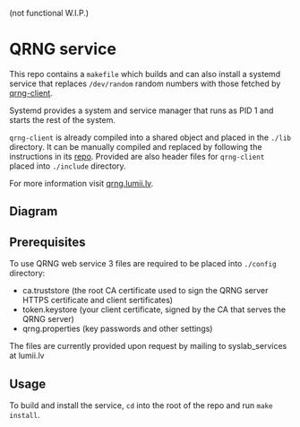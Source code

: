 (not functional W.I.P.)
# QRNG service

This repo contains a `makefile` which builds and can also install a systemd service that replaces `/dev/random` random numbers with those fetched by [qrng-client](https://github.com/LUMII-Syslab/qrng-client).

Systemd provides a system and service manager that runs as PID 1 and starts the rest of the system.

`qrng-client` is already compiled into a shared object and placed in the `./lib` directory. It can be manually compiled and replaced by following the instructions in its [repo](https://github.com/LUMII-Syslab/qrng-client). Provided are also header files for `qrng-client` placed into `./include` directory.

For more information visit [qrng.lumii.lv](https://qrng.lumii.lv/).

## Diagram

[](./diagram.png)

## Prerequisites

To use QRNG web service 3 files are required to be placed into `./config` directory:
* ca.truststore (the root CA certificate used to sign the QRNG server HTTPS certificate and client sertificates)
* token.keystore (your client certificate, signed by the CA that serves the QRNG server)
* qrng.properties (key passwords and other settings)

The files are currently provided upon request by mailing to syslab_services at lumii.lv

## Usage

To build and install the service, `cd` into the root of the repo and run `make install`.